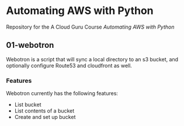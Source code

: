 # Automating AWS with Python

Repository for the A Cloud Guru Course *Automating AWS with Python*

## 01-webotron

Webotron is a script that will sync a local directory to an s3 bucket, and optionally configure Route53 and cloudfront as well.

### Features

Webotron currently has the following features:

- List bucket
- List contents of a bucket
- Create and set up bucket
